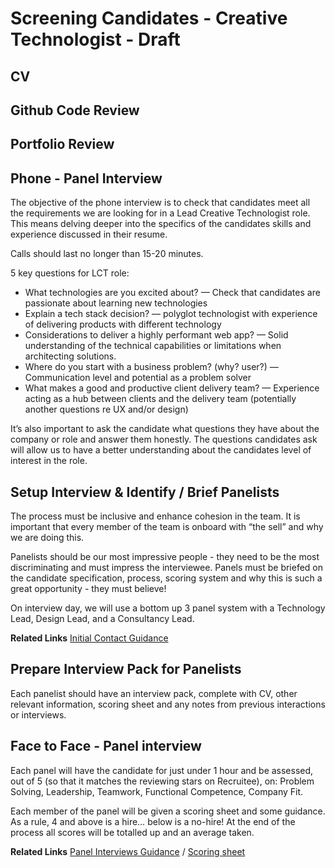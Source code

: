 # Screening Candidates - Creative Technologist - Draft

## CV

## Github Code Review 

## Portfolio Review 




## Phone - Panel Interview
The objective of the phone interview is to check that candidates meet all the requirements we are looking for in a Lead Creative Technologist role. This means delving deeper into the specifics of the candidates skills and experience discussed in their resume.

Calls should last no longer than 15-20 minutes.

5 key questions for LCT role: 

- What technologies are you excited about? 
— Check that candidates are passionate about learning new technologies
- Explain a tech stack decision? 
— polyglot technologist with experience of delivering products with different technology
- Considerations to deliver a highly performant web app?
— Solid understanding of the technical capabilities or limitations when architecting solutions.
- Where do you start with a business problem? (why? user?)
— Communication level and potential as a problem solver
- What makes a good and productive client delivery team?
— Experience acting as a hub between clients and the delivery team
(potentially another questions re UX and/or design)

It’s also important to ask the candidate what questions they have about the company or role and answer them honestly. The questions candidates ask will allow us to have a better understanding about the candidates level of interest in the role.

## Setup Interview & Identify / Brief Panelists
The process must be inclusive and enhance cohesion in the team. It is important that every member of the team is onboard with “the sell” and why we are doing this. 

Panelists should be our most impressive people - they need to be the most discriminating and must impress the interviewee. Panels must be briefed on the candidate specification, process, scoring system and why this is such a great opportunity - they must believe! 

On interview day, we will use a bottom up 3 panel system with a Technology Lead, Design Lead, and a Consultancy Lead.


**Related Links**
[Initial Contact Guidance](https://github.com/pebblecode/pebble-handbook/blob/master/hiring-great-talent/process/initial-contact.md) 

## Prepare Interview Pack for Panelists
Each panelist should have an interview pack, complete with CV, other relevant information, scoring sheet and any notes from previous interactions or interviews. 

## Face to Face - Panel interview
Each panel will have the candidate for just under 1 hour and be assessed, out of 5 (so that it matches the reviewing stars on Recruitee), on: Problem Solving, Leadership, Teamwork, Functional Competence, Company Fit. 

Each member of the panel will be given a scoring sheet and some guidance. As a rule, 4 and above is a hire… below is a no-hire! At the end of the process all scores will be totalled up and an average taken. 

**Related Links**
[Panel Interviews Guidance](https://github.com/pebblecode/pebble-handbook/blob/master/hiring-great-talent/creative-technologist/panel-interview-guidance.md) / [Scoring sheet](https://docs.google.com/document/d/1bk59j77QOH-uEgQhtY-u4WC-mEDZ604rjY54cTtAue0/edit)

